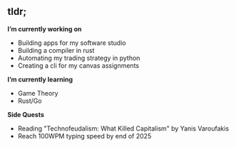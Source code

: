 ## tldr;

**I’m currently working on** 
- Building apps for my software studio
- Building a compiler in rust
- Automating my trading strategy in python
- Creating a cli for my canvas assignments

**I’m currently learning** 
- Game Theory
- Rust/Go

**Side Quests**
- Reading "Technofeudalism: What Killed Capitalism" by Yanis Varoufakis
- Reach 100WPM typing speed by end of 2025
